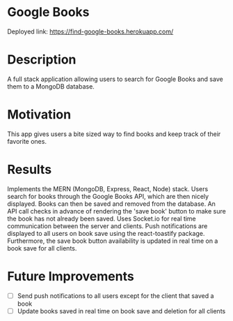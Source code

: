 # Google Books

Deployed link: https://find-google-books.herokuapp.com/

# Description 
A full stack application allowing users to search for Google Books and save them to a MongoDB database. 

# Motivation
This app gives users a bite sized way to find books and keep track of their favorite ones.

# Results
Implements the MERN (MongoDB, Express, React, Node) stack. Users search for books through the Google Books API, which are then nicely displayed. Books can then be saved and removed from the database. An API call checks in advance of rendering the 'save book' button to make sure the book has not already been saved. Uses Socket.io for real time communication between the server and clients. Push notifications are displayed to all users on book save using the react-toastify package. Furthermore, the save book button availability is updated in real time on a book save for all clients.

# Future Improvements
- [ ] Send push notifications to all users except for the client that saved a book
- [ ] Update books saved in real time on book save and deletion for all clients
